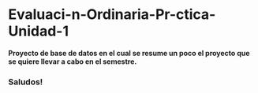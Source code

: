 # Evaluaci-n-Ordinaria-Pr-ctica-Unidad-1
**Proyecto de base de datos en el cual se resume un poco el proyecto que se quiere llevar a cabo en el semestre.**

### Saludos!
